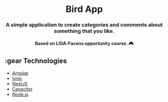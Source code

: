 <h1 align="center"> Bird App </h1>
<h3 align="center">A simple application to create categories and comments about something that you like.</h3>
<div align="center">
 <h4>Based on LIGA-Facens opportunity course. 🎮</h4>
</div>

 
## :gear Technologies

- [Angular](https://angular.io/docs)
- [Ionic](https://ionicframework.com/docs)
- [NestJS](https://nestjs.com/)
- [Capacitor](https://capacitorjs.com/docs)
- [Node.js](https://nodejs.org/en/)
